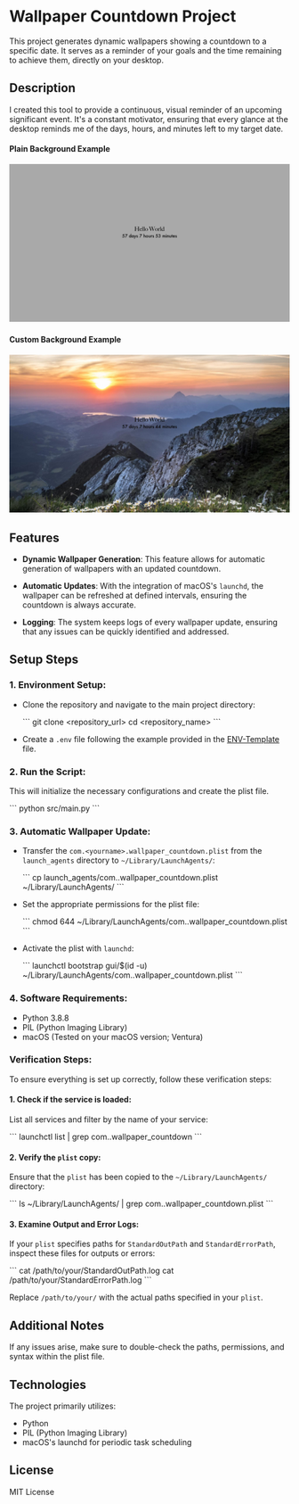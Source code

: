 # Wallpaper Countdown Project

This project generates dynamic wallpapers showing a countdown to a specific date. It serves as a reminder of your goals and the time remaining to achieve them, directly on your desktop.

## Description

I created this tool to provide a continuous, visual reminder of an upcoming significant event. It's a constant motivator, ensuring that every glance at the desktop reminds me of the days, hours, and minutes left to my target date.

#### Plain Background Example

![Example Image](./image/example1-countdown_wallpaper_20230821160636.jpg)

#### Custom Background Example

![Example Image](./image/example2-countdown_wallpaper_20230821161550.jpg)



## Features

- **Dynamic Wallpaper Generation**: This feature allows for automatic generation of wallpapers with an updated countdown.
  
- **Automatic Updates**: With the integration of macOS's `launchd`, the wallpaper can be refreshed at defined intervals, ensuring the countdown is always accurate.

- **Logging**: The system keeps logs of every wallpaper update, ensuring that any issues can be quickly identified and addressed.

## Setup Steps

### 1. **Environment Setup**:
- Clone the repository and navigate to the main project directory:

  \```
  git clone <repository_url>
  cd <repository_name>
  \```

- Create a `.env` file following the example provided in the [ENV-Template](ENV-template.txt) file.

### 2. **Run the Script**:

This will initialize the necessary configurations and create the plist file.

  \```
  python src/main.py
  \```

### 3. **Automatic Wallpaper Update**:
- Transfer the `com.<yourname>.wallpaper_countdown.plist` from the `launch_agents` directory to `~/Library/LaunchAgents/`:

  \```
  cp launch_agents/com.<yourname>.wallpaper_countdown.plist ~/Library/LaunchAgents/
  \```

- Set the appropriate permissions for the plist file:

  \```
  chmod 644 ~/Library/LaunchAgents/com.<yourname>.wallpaper_countdown.plist
  \```

- Activate the plist with `launchd`:

  \```
  launchctl bootstrap gui/$(id -u) ~/Library/LaunchAgents/com.<yourname>.wallpaper_countdown.plist
  \```

### 4. **Software Requirements**:
- Python 3.8.8
- PIL (Python Imaging Library)
- macOS (Tested on your macOS version; Ventura)

### Verification Steps:

To ensure everything is set up correctly, follow these verification steps:

#### 1. Check if the service is loaded:

List all services and filter by the name of your service:

  \```
  launchctl list | grep com.<yourname>.wallpaper_countdown
  \```

#### 2. Verify the `plist` copy:

Ensure that the `plist` has been copied to the `~/Library/LaunchAgents/` directory:

  \```
  ls ~/Library/LaunchAgents/ | grep com.<yourname>.wallpaper_countdown.plist
  \```

#### 3. Examine Output and Error Logs:

If your `plist` specifies paths for `StandardOutPath` and `StandardErrorPath`, inspect these files for outputs or errors:

  \```
  cat /path/to/your/StandardOutPath.log
  cat /path/to/your/StandardErrorPath.log
  \```

Replace `/path/to/your/` with the actual paths specified in your `plist`.

## Additional Notes

If any issues arise, make sure to double-check the paths, permissions, and syntax within the plist file.

## Technologies

The project primarily utilizes:
- Python
- PIL (Python Imaging Library)
- macOS's launchd for periodic task scheduling

## License
MIT License
